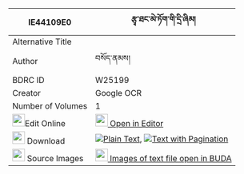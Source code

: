 |IE44109E0|རྩྭ་ཐང་མེ་ཏོག་གི་དྲི་ཞིམ། 
| --- | --- 
|Alternative Title |
|Author| བསོད་ནམས།
|BDRC ID | W25199
|Creator | Google OCR
|Number of Volumes| 1
|<img width="25" src="https://img.icons8.com/color/25/000000/edit-property.png">Edit Online| [<img width="25" src="https://avatars.githubusercontent.com/u/45091458?s=200&v=4"> Open in Editor](http://editor.openpecha.org/IE44109E0)
|<img width="25" src="https://img.icons8.com/fluent/48/000000/download-2.png"/>  Download | [![](https://img.icons8.com/color/20/000000/txt.png)Plain Text](https://github.com/Openpecha/IE44109E0/releases/download/v2/tsatang_metok_gi_drishyim_plain_IE44109E0.zip), [![](https://img.icons8.com/color/20/000000/txt.png)Text with Pagination](https://github.com/Openpecha/IE44109E0/releases/download/v2/tsatang_metok_gi_drishyim_pages_IE44109E0.zip)
|<img width="25" src="https://img.icons8.com/plasticine/100/000000/pictures-folder.png"/>  Source Images | [<img width="25" src="https://library.bdrc.io/icons/BUDA-small.svg"> Images of text file open in BUDA](https://library.bdrc.io/show/bdr:W25199)